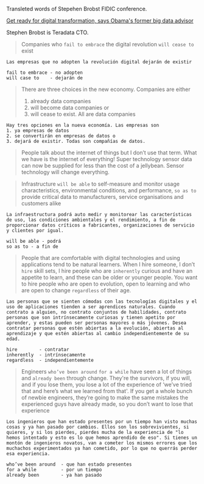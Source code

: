 Transleted words of Stepehen Brobst FIDIC conference.

[Get ready for digital transformation, says Obama's former big data advisor](http://www.infrastructure-intelligence.com/article/sep-2019/get-ready-digital-transformation-says-former-obama-big-data-advisor)

Stephen Brobst is Teradata CTO. 

> Companies who `fail to embrace` the digital revolution `will cease to` exist
```
Las empresas que no adopten la revolución digital dejarán de existir
```

```
fail to embrace - no adopten
will case to    - dejarán de
```

>There are three choices in the new economy. Companies are either 
> 1. already data companies 
> 2. will become data companies or 
> 3. will cease to exist. All are data companies

```
Hay tres opciones en la nueva economía. Las empresas son
1. ya empresas de datos
2. se convertirán en empresas de datos o
3. dejará de existir. Todas son compañías de datos.
```

>People talk about the internet of things but I don’t use that term. What we have is the internet of everything! Super technology sensor data can now be supplied for less than the cost of a jellybean. Sensor technology will change everything.

> Infrastructure `will be able` to self-measure and monitor usage characteristics, environmental conditions, and performance, `so as to` provide critical data to manufacturers, service organisations and customers alike

```
La infraestructura podrá auto medir y monitorear las características de uso, las condiciones ambientales y el rendimiento, a fin de proporcionar datos críticos a fabricantes, organizaciones de servicio y clientes por igual.

```
```
will be able - podrá
so as to - a fin de
```

>People that are comfortable with digital technologies and using applications tend to be natural learners. When I hire someone, I don’t `hire` skill sets, I hire people who are `inherently` curious and have an appetite to learn, and these can be older or younger people. You want to hire people who are open to evolution, open to learning and who are open to change `regardless` of their age.

```
Las personas que se sienten cómodas con las tecnologías digitales y el uso de aplicaciones tienden a ser aprendices naturales. Cuando contrato a alguien, no contrato conjuntos de habilidades, contrato personas que son intrínsecamente curiosas y tienen apetito por aprender, y estas pueden ser personas mayores o más jóvenes. Desea contratar personas que estén abiertas a la evolución, abiertas al aprendizaje y que estén abiertas al cambio independientemente de su edad.
```

```
hire        - contratar
inherently  - intrínsecamente
regardless  - independientemente
```

>Engineers `who’ve been around` `for a while` have seen a lot of things and `already been` through change. They're the survivors, if you will, and if you lose them, you lose a lot of the experience of ‘we’ve tried that and here’s what we learned from that'. If you get a whole bunch of newbie engineers, they’re going to make the same mistakes the experienced guys have already made, so you don’t want to lose that experience

```
Los ingenieros que han estado presentes por un tiempo han visto muchas cosas y ya han pasado por cambios. Ellos son los sobrevivientes, si quieres, y si los pierdes, pierdes mucha de la experiencia de "lo hemos intentado y esto es lo que hemos aprendido de eso". Si tienes un montón de ingenieros novatos, van a cometer los mismos errores que los muchachos experimentados ya han cometido, por lo que no querrás perder esa experiencia.
```

```
who’ve been around  - que han estado presentes
for a while         - por un tiempo
already been        - ya han pasado
```

